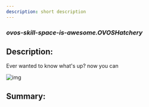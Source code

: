 ```yaml
---
description: short description
---
```


### _ovos-skill-space-is-awesome.OVOSHatchery_  
## Description:  
Ever wanted to know what's up? now you can

![img](/space.jpg)  
  
  
  
## Summary:  

